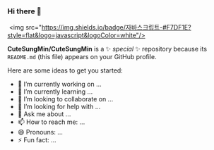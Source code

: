 ### Hi there 👋

 <img src="https://img.shields.io/badge/자바스크립트-#F7DF1E?style=flat&logo=javascript&logoColor=white"/>


**CuteSungMin/CuteSungMin** is a ✨ _special_ ✨ repository because its `README.md` (this file) appears on your GitHub profile.

Here are some ideas to get you started:

- 🔭 I’m currently working on ...
- 🌱 I’m currently learning ...
- 👯 I’m looking to collaborate on ...
- 🤔 I’m looking for help with ...
- 💬 Ask me about ...
- 📫 How to reach me: ...
- 😄 Pronouns: ...
- ⚡ Fun fact: ...

